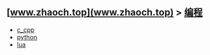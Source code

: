 ## [www.zhaoch.top](www.zhaoch.top) > [编程](http://www.zhaoch.top/编程)
+ [c_cpp](c_cpp)
+ [python](python)
+ [lua](lua)
